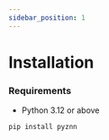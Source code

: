 ```yaml
---
sidebar_position: 1
---
```


# Installation

### Requirements

- Python 3.12 or above

```bash
pip install pyznn
```
